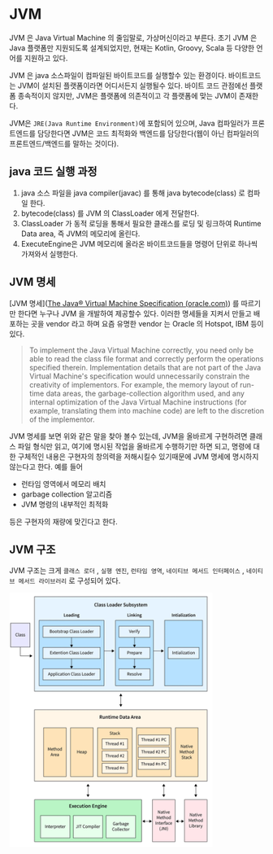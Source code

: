 # JVM

JVM 은 Java Virtual Machine 의 줄임말로, 가상머신이라고 부른다. 초기 JVM 은 Java 플랫폼만 지원되도록 설계되었지만, 현재는 Kotlin, Groovy, Scala 등 다양한 언어를 지원하고 있다. 

JVM 은 java 소스파일이 컴파일된 바이트코드를 실행할수 있는 환경이다. 바이트코드는 JVM이 설치된 플랫폼이라면 어디서든지 실행될수 있다. 바이트 코드 관점에선 플랫폼 종속적이지 않지만, JVM은 플랫폼에 의존적이고 각 플랫폼에 맞는 JVM이 존재한다. 

JVM은 `JRE(Java Runtime Environment)`에 포함되어 있으며, Java 컴파일러가 프론트엔드를 담당한다면 JVM은 코드 최적화와 백엔드를 담당한다(웹이 아닌 컴파일러의 프론트엔드/백엔드를 말하는 것이다).

## java 코드 실행 과정

1) java 소스 파일을 java compiler(javac) 를 통해 java bytecode(class) 로 컴파일 한다.
2) bytecode(class) 를 JVM 의 ClassLoader 에게 전달한다.
3) ClassLoader 가 동적 로딩을 통해서 필요한 클래스를 로딩 및 링크하여 Runtime Data area, 즉 JVM의 메모리에 올린다.
4) ExecuteEngine은 JVM 메모리에 올라온 바이트코드들을 명령어 단위로 하나씩 가져와서 실행한다. 

## JVM 명세

[JVM 명세]([The Java® Virtual Machine Specification (oracle.com)](https://docs.oracle.com/javase/specs/jvms/se11/jvms11.pdf)) 를 따르기만 한다면 누구나 JVM 을 개발하여 제공할수 있다.  이러한 명세들을 지켜서 만들고 배포하는 곳을 vendor 라고 하며 요즘 유명한 vendor 는 Oracle 의 Hotspot, IBM 등이 있다. 

> To implement the Java Virtual Machine correctly, you need only be able to read the class file format and correctly perform the operations specified therein. Implementation details that are not part of the Java Virtual Machine's specification would unnecessarily constrain the creativity of implementors. For example, the memory layout of run-time data areas, the garbage-collection algorithm used, and any internal optimization of the Java Virtual Machine instructions (for example, translating them into machine code) are left to the discretion of the implementor.

JVM 명세를 보면 위와 같은 말을 찾아 볼수 있는데,  JVM을 올바르게 구현하려면 클래스 파일 형식만 읽고, 여기에 명시된 작업을 올바르게 수행하기만 하면 되고,  명령에 대한 구체적인 내용은 구현자의 창의력을 저해시킬수 있기때문에 JVM 명세에 명시하지 않는다고 한다.  예를 들어

- 런타임 영역에서 메모리 배치
- garbage collection 알고리즘
- JVM 명령의 내부적인 최적화

등은 구현자의 재량에 맞긴다고 한다. 

## JVM 구조

JVM 구조는 크게 `클래스 로더` , `실행 엔진`, `런타임 영역`, `네이티브 메서드 인터페이스` , `네이티브 메서드 라이브러리` 로 구성되어 있다. 

<img src="../images/jvm.webp" width="400px" height="500px">





 

